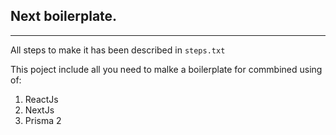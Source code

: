 ## Next boilerplate.
___

All steps to make it has been described in `steps.txt`

This poject include all you need to malke a boilerplate for commbined using of: 

1. ReactJs
2. NextJs
3. Prisma 2